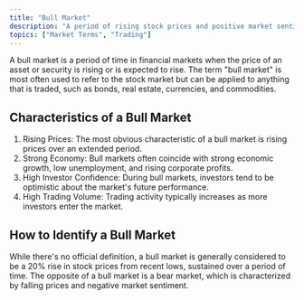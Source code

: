 ```yaml
---
title: "Bull Market"
description: "A period of rising stock prices and positive market sentiment"
topics: ["Market Terms", "Trading"]
---
```


A bull market is a period of time in financial markets when the price of an asset or security is rising or is expected to rise. The term "bull market" is most often used to refer to the stock market but can be applied to anything that is traded, such as bonds, real estate, currencies, and commodities.

## Characteristics of a Bull Market

1. Rising Prices: The most obvious characteristic of a bull market is rising prices over an extended period.
2. Strong Economy: Bull markets often coincide with strong economic growth, low unemployment, and rising corporate profits.
3. High Investor Confidence: During bull markets, investors tend to be optimistic about the market's future performance.
4. High Trading Volume: Trading activity typically increases as more investors enter the market.

## How to Identify a Bull Market

While there's no official definition, a bull market is generally considered to be a 20% rise in stock prices from recent lows, sustained over a period of time. The opposite of a bull market is a bear market, which is characterized by falling prices and negative market sentiment. 